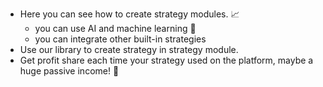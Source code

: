 * Here you can see how to create strategy modules. 📈
  * you can use AI and machine learning 🦾
  * you can integrate other built-in strategies
* Use our library to create strategy in strategy module.
* Get profit share each time your strategy used on the platform, maybe a huge passive income! 🤝
